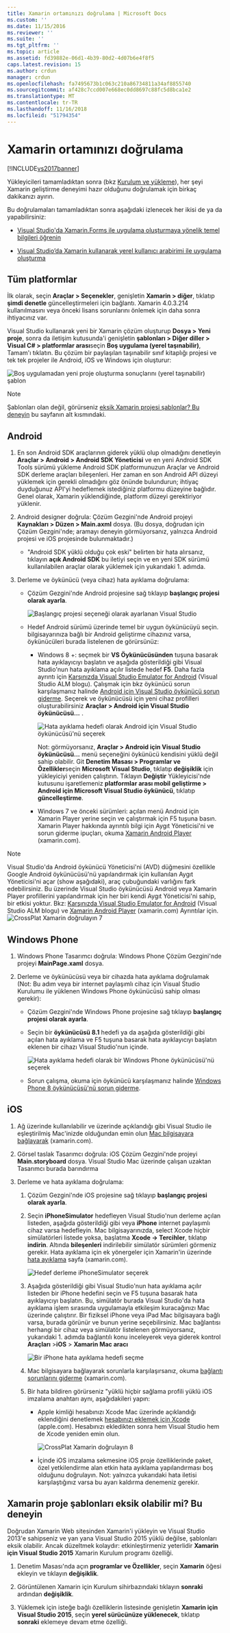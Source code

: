 ```yaml
---
title: Xamarin ortamınızı doğrulama | Microsoft Docs
ms.custom: ''
ms.date: 11/15/2016
ms.reviewer: ''
ms.suite: ''
ms.tgt_pltfrm: ''
ms.topic: article
ms.assetid: fd39882e-06d1-4b39-80d2-4d07b6e4f8f5
caps.latest.revision: 15
ms.author: crdun
manager: crdun
ms.openlocfilehash: fa7495673b1c063c210a86734811a34af8855740
ms.sourcegitcommit: af428c7ccd007e668ec0dd8697c88fc5d8bca1e2
ms.translationtype: MT
ms.contentlocale: tr-TR
ms.lasthandoff: 11/16/2018
ms.locfileid: "51794354"
---
```

# <a name="verify-your-xamarin-environment"></a>Xamarin ortamınızı doğrulama
[!INCLUDE[vs2017banner](../includes/vs2017banner.md)]

  
Yükleyicileri tamamladıktan sonra (bkz [Kurulum ve yükleme](../cross-platform/setup-and-install.md)), her şeyi Xamarin geliştirme deneyimi hazır olduğunu doğrulamak için birkaç dakikanızı ayırın.  
  
 Bu doğrulamaları tamamladıktan sonra aşağıdaki izlenecek her ikisi de ya da yapabilirsiniz:  
  
-   [Visual Studio'da Xamarin.Forms ile uygulama oluşturmaya yönelik temel bilgileri öğrenin](../cross-platform/learn-app-building-basics-with-xamarin-forms-in-visual-studio.md)  
  
-   [Visual Studio’da Xamarin kullanarak yerel kullanıcı arabirimi ile uygulama oluşturma](../cross-platform/build-apps-with-native-ui-using-xamarin-in-visual-studio.md)  
  
## <a name="all-platforms"></a>Tüm platformlar  
 İlk olarak, seçin **Araçlar > Seçenekler**, genişletin **Xamarin > diğer**, tıklatıp **şimdi denetle** güncelleştirmeleri için bağlantı. Xamarin 4.0.3.214 kullanılmasını veya önceki lisans sorunlarını önlemek için daha sonra ihtiyacınız var.  
  
 Visual Studio kullanarak yeni bir Xamarin çözüm oluşturup **Dosya > Yeni proje**, sonra da iletişim kutusunda'i genişletin **şablonları > Diğer diller > Visual C# > platformlar arası**seçin  **Boş uygulama (yerel taşınabilir)**, Tamam'ı tıklatın. Bu çözüm bir paylaşılan taşınabilir sınıf kitaplığı projesi ve tek tek projeler ile Android, iOS ve Windows için oluşturur:  
  
 ![Boş uygulamadan yeni proje oluşturma sonuçlarını &#40;yerel taşınabilir&#41; şablon](../cross-platform/media/crossplat-xamarin-verify-1.png "CrossPlat Xamarin doğrula 1")  
  
> [!NOTE]
>  Şablonları olan değil, görürseniz [eksik Xamarin projesi şablonlar? Bu deneyin](#missing) bu sayfanın alt kısmındaki.  
  
## <a name="android"></a>Android  
  
1. En son Android SDK araçlarının giderek yüklü olup olmadığını denetleyin **Araçlar > Android > Android SDK Yöneticisi** ve en yeni Android SDK Tools sürümü yükleme Android SDK platformunuzun Araçlar ve Android SDK derleme araçları bileşenleri. Her zaman en son Android API düzeyi yüklemek için gerekli olmadığını göz önünde bulundurun; ihtiyaç duyduğunuz API'yi hedeflemek istediğiniz platformu düzeyine bağlıdır. Genel olarak, Xamarin yüklendiğinde, platform düzeyi gerektiriyor yüklenir.  

2.  Android designer doğrula: Çözüm Gezgini'nde Android projeyi **Kaynakları > Düzen > Main.axml** dosya. (Bu dosya, doğrudan için Çözüm Gezgini'nde; aramayı deneyin görmüyorsanız, yalnızca Android projesi ve iOS projesinde bulunmaktadır.)  
  
    - "Android SDK yüklü olduğu çok eski" belirten bir hata alırsanız, tıklayın **açık Android SDK** bu iletiyi seçin ve en yeni SDK sürümü kullanılabilen araçlar olarak yüklemek için yukarıdaki 1. adımda. 
  
3.  Derleme ve öykünücü (veya cihaz) hata ayıklama doğrulama:  
  
    -   Çözüm Gezgini'nde Android projesine sağ tıklayıp **başlangıç projesi olarak ayarla**.  
  
         ![Başlangıç projesi seçeneği olarak ayarlanan Visual Studio](../cross-platform/media/crossplat-xamarin-verify-2.png "CrossPlat Xamarin doğrula 2")  
  
    -   Hedef Android sürümü üzerinde temel bir uygun öykünücüyü seçin. bilgisayarınıza bağlı bir Android geliştirme cihazınız varsa, öykünücüleri burada listelenen de görürsünüz:  
  
        -   Windows 8 +: seçmek bir **VS Öykünücüsünden** tuşuna basarak hata ayıklayıcıyı başlatın ve aşağıda gösterildiği gibi Visual Studio'nun hata ayıklama açılır listede hedef **F5**. Daha fazla ayrıntı için [Karşınızda Visual Studio Emulator for Android](http://blogs.msdn.com/b/visualstudioalm/archive/2014/11/12/introducing-visual-studio-s-emulator-for-android.aspx) (Visual Studio ALM blogu). Çalışmak için bkz öykünücü sorun karşılaşmanız halinde [Android için Visual Studio öykünücü sorun giderme](../cross-platform/troubleshooting-the-visual-studio-emulator-for-android.md). Seçerek ve öykünücüsü için yeni cihaz profilleri oluşturabilirsiniz **Araçlar > Android için Visual Studio öykünücüsü...** .  
  
             ![Hata ayıklama hedefi olarak Android için Visual Studio öykünücüsü'nü seçerek](../cross-platform/media/crossplat-xamarin-verify-3.png "CrossPlat Xamarin doğrulayın 3")  
  
             Not: görmüyorsanız, **Araçlar > Android için Visual Studio öykünücüsü...**  menü seçeneğini öykünücü kendisini yüklü değil sahip olabilir. Git **Denetim Masası > Programlar ve Özellikler**seçin **Microsoft Visual Studio**, tıklatıp **değişiklik** için yükleyiciyi yeniden çalıştırın. Tıklayın **Değiştir** Yükleyicisi'nde kutusunu işaretlemeniz **platformlar arası mobil geliştirme > Android için Microsoft Visual Studio öykünücü**, tıklatıp **güncelleştirme**.  
  
        -   Windows 7 ve önceki sürümleri: açılan menü Android için Xamarin Player yerine seçin ve çalıştırmak için F5 tuşuna basın. Xamarin Player hakkında ayrıntılı bilgi için Aygıt Yöneticisi'ni ve sorun giderme ipuçları, okuma [Xamarin Android Player](http://developer.xamarin.com/guides/android/getting_started/installation/android-player/) (xamarin.com).  
  
> [!NOTE]
>  Visual Studio'da Android öykünücü Yöneticisi'ni (AVD) düğmesini özellikle Google Android öykünücüsü'nü yapılandırmak için kullanılan Aygıt Yöneticisi'ni açar (show aşağıdaki), araç çubuğundaki varlığını fark edebilirsiniz.  Bu üzerinde Visual Studio öykünücüsü Android veya Xamarin Player profillerini yapılandırmak için her biri kendi Aygıt Yöneticisi'ni sahip, bir etkisi yoktur.  Bkz: [Karşınızda Visual Studio Emulator for Android](http://blogs.msdn.com/b/visualstudioalm/archive/2014/11/12/introducing-visual-studio-s-emulator-for-android.aspx) (Visual Studio ALM blogu) ve [Xamarin Android Player](http://developer.xamarin.com/guides/android/getting_started/installation/android-player/) (xamarin.com) Ayrıntılar için.  
> ![CrossPlat Xamarin doğrulayın 7](../cross-platform/media/crossplat-xamarin-verify-7.png "CrossPlat Xamarin 7 doğrulayın")  
  
## <a name="windows-phone"></a>Windows Phone  
  
1.  Windows Phone Tasarımcı doğrula: Windows Phone Çözüm Gezgini'nde projeyi **MainPage.xaml** dosya.  
  
2.  Derleme ve öykünücüsü veya bir cihazda hata ayıklama doğrulamak (Not: Bu adım veya bir internet paylaşımlı cihaz için Visual Studio Kurulumu ile yüklenen Windows Phone öykünücüsü sahip olması gerekir):  
  
    -   Çözüm Gezgini'nde Windows Phone projesine sağ tıklayıp **başlangıç projesi olarak ayarla**.  
  
    -   Seçin bir **öykünücüsü 8.1** hedefi ya da aşağıda gösterildiği gibi açılan hata ayıklama ve F5 tuşuna basarak hata ayıklayıcıyı başlatın eklenen bir cihazı Visual Studio'nun içinde.  
  
         ![Hata ayıklama hedefi olarak bir Windows Phone öykünücüsü'nü seçerek](../cross-platform/media/crossplat-xamarin-verify-4.png "CrossPlat Xamarin 4 doğrulayın")  
  
    -   Sorun çalışma, okuma için öykünücü karşılaşmanız halinde [Windows Phone 8 öykünücüsü'nü sorun giderme](https://msdn.microsoft.com/library/windows/apps/jj681694.aspx).  
  
## <a name="ios"></a>iOS  
  
1.  Ağ üzerinde kullanılabilir ve üzerinde açıklandığı gibi Visual Studio ile eşleştirilmiş Mac'inizde olduğundan emin olun [Mac bilgisayara bağlayarak](http://developer.xamarin.com/guides/ios/getting_started/installation/windows/xamarin-mac-agent/) (xamarin.com).  
  
2.  Görsel taslak Tasarımcı doğrula: iOS Çözüm Gezgini'nde projeyi **Main.storyboard** dosya. Visual Studio Mac üzerinde çalışan uzaktan Tasarımcı burada barındırma  
  
3.  Derleme ve hata ayıklama doğrulama:  
  
    1.  Çözüm Gezgini'nde iOS projesine sağ tıklayıp **başlangıç projesi olarak ayarla**.  
  
    2.  Seçin **iPhoneSimulator** hedefleyen Visual Studio'nun derleme açılan listeden, aşağıda gösterildiği gibi veya **iPhone** internet paylaşımlı cihaz varsa hedefleyin. Mac bilgisayarınızda, select Xcode hiçbir simülatörleri listede yoksa, başlatma **Xcode -> Tercihler**, tıklatıp **indirin**. Altında **bileşenleri** indirilebilir simülatör sürümleri görmeniz gerekir. Hata ayıklama için ek yönergeler için Xamarin'in üzerinde [hata ayıklama](https://developer.xamarin.com/guides/ios/deployment,_testing,_and_metrics/debugging_in_xamarin_ios/#Debugging_on_the_Simulator) sayfa (xamarin.com).  
  
         ![Hedef derleme iPhoneSimulator seçerek](../cross-platform/media/crossplat-xamarin-verify-5.png "CrossPlat Xamarin 5 doğrulayın")  
  
    3.  Aşağıda gösterildiği gibi Visual Studio'nun hata ayıklama açılır listeden bir iPhone hedefini seçin ve F5 tuşuna basarak hata ayıklayıcıyı başlatın. Bu, simülatör burada Visual Studio'da hata ayıklama işlem sırasında uygulamayla etkileşim kuracağınızı Mac üzerinde çalıştırır. Bir fiziksel iPhone veya iPad Mac bilgisayara bağlı varsa, burada görünür ve bunun yerine seçebilirsiniz. Mac bağlantısı herhangi bir cihaz veya simülatör listelenen görmüyorsanız, yukarıdaki 1. adımda bağlantılı konu inceleyerek veya giderek kontrol **Araçları** >**iOS**  > **Xamarin Mac aracı**  
  
         ![Bir iPhone hata ayıklama hedefi seçme](../cross-platform/media/crossplat-xamarin-verify-6.png "CrossPlat Xamarin 6 doğrulayın")  
  
    4.  Mac bilgisayara bağlayarak sorunlarla karşılaşırsanız, okuma [bağlantı sorunlarını giderme](http://developer.xamarin.com/guides/ios/getting_started/installation/windows/xamarin-mac-agent/xma-troubleshooting/) (xamarin.com).  
  
    5.  Bir hata bildiren görürseniz "yüklü hiçbir sağlama profili yüklü iOS imzalama anahtarı aynı, aşağıdakileri yapın:  
  
        -   Apple kimliği hesabınızı Xcode Mac üzerinde açıklandığı eklendiğini denetlemek [hesabınızı eklemek için Xcode](https://developer.apple.com/library/content/documentation/IDEs/Conceptual/AppStoreDistributionTutorial/AddingYourAccounttoXcode/AddingYourAccounttoXcode.html#//apple_ref/doc/uid/TP40013839-CH40-SW1) (apple.com).  Hesabınızı ekledikten sonra hem Visual Studio hem de Xcode yeniden emin olun.  
  
             ![CrossPlat Xamarin doğrulayın 8](../cross-platform/media/crossplat-xamarin-verify-8.png "CrossPlat Xamarin 8 doğrulayın")  
  
        -   İçinde iOS imzalama sekmesine iOS proje özelliklerinde paket, özel yetkilendirme alan etkin hata ayıklama yapılandırması boş olduğunu doğrulayın.  Not: yalnızca yukarıdaki hata iletisi karşılaştığınız varsa bu ayarı kaldırma denemeniz gerekir.  
  
##  <a name="missing"></a> Xamarin proje şablonları eksik olabilir mi? Bu deneyin  
 Doğrudan Xamarin Web sitesinden Xamarin'i yükleyin ve Visual Studio 2013'e sahipseniz ve yan yana Visual Studio 2015 yüklü değilse, şablonları eksik olabilir. Ancak düzeltmek kolaydır: etkinleştirmeniz yeterlidir **Xamarin için Visual Studio 2015** Xamarin Kurulum programı özelliği.  
  
1.  Denetim Masası'nda açın **programlar ve Özellikler**, seçin **Xamarin** öğesi ekleyin ve tıklayın **değişiklik**.  
  
2.  Görüntülenen Xamarin için Kurulum sihirbazındaki tıklayın **sonraki** ardından **değişiklik**.  
  
3.  Yüklemek için isteğe bağlı özelliklerin listesinde genişletin **Xamarin için Visual Studio 2015**, seçin **yerel sürücünüze yüklenecek**, tıklatıp **sonraki** eklemeye devam etme özelliği.

